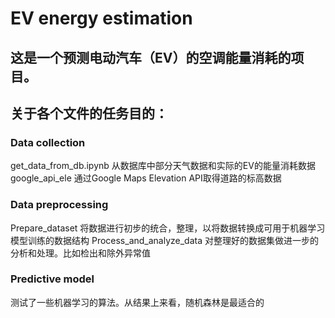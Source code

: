 # EV energy estimation

## 这是一个预测电动汽车（EV）的空调能量消耗的项目。
## 关于各个文件的任务目的：

### Data collection
get_data_from_db.ipynb 从数据库中部分天气数据和实际的EV的能量消耗数据
google_api_ele 通过Google Maps Elevation API取得道路的标高数据

### Data preprocessing
Prepare_dataset 将数据进行初步的统合，整理，以将数据转换成可用于机器学习模型训练的数据结构
Process_and_analyze_data 对整理好的数据集做进一步的分析和处理。比如检出和除外异常值

### Predictive model
测试了一些机器学习的算法。从结果上来看，随机森林是最适合的
